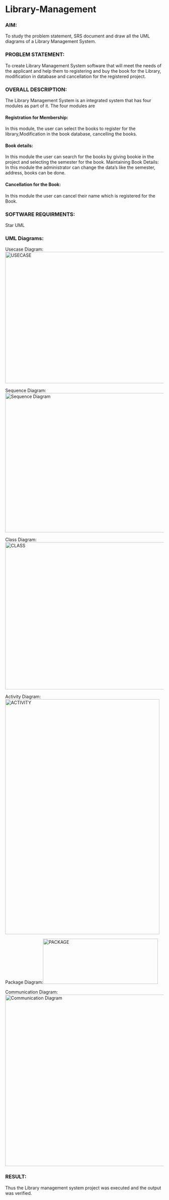 # Library-Management
### AIM:
To study the problem statement, SRS document and draw all the UML diagrams of a Library Management System.
### PROBLEM STATEMENT:
To create Library Management System software that will meet the needs of the applicant
and help them to registering and buy the book for the Library, modification in database and
cancellation for the registered project.
### OVERALL DESCRIPTION:
The Library Management System is an integrated system that has four modules as part of
it. The four modules are
#### Registration for Membership:
In this module, the user can select the books to register for the library,Modification in the book
database, cancelling the books.
#### Book details:
In this module the user can search for the books by giving bookie in the project and selecting
the semester for the book.
Maintaining Book Details:
In this module the administrator can change the data’s like the semester, address, books can be
done.
#### Cancellation for the Book:
In this module the user can cancel their name which is registered for the Book.
### SOFTWARE REQUIRMENTS:
Star UML
### UML Diagrams:

Usecase Diagram:<img width="686" height="416" alt="USECASE" src="https://github.com/user-attachments/assets/71419f7f-9e29-420d-9740-0a7772a1546f" />

Sequence Diagram:<img width="690" height="441" alt="Sequence Diagram" src="https://github.com/user-attachments/assets/2a162e7a-4e2e-4024-b361-97adc89b39de" />

Class Diagram:<img width="700" height="466" alt="CLASS" src="https://github.com/user-attachments/assets/09b63e1b-628e-4ebd-94e8-899dba0ae5be" />

Activity Diagram:<img width="490" height="744" alt="ACTIVITY" src="https://github.com/user-attachments/assets/f4f80449-e64b-49d4-97b1-126757d26852" />

Package Diagram:<img width="365" height="143" alt="PACKAGE" src="https://github.com/user-attachments/assets/de2f2548-18b4-4b10-8f98-2e29be58c860" />

Communication Diagram:<img width="637" height="543" alt="Communication Diagram" src="https://github.com/user-attachments/assets/93a2b7fa-7864-431f-bc72-fef65a7a9eae" />

### RESULT:
Thus the Library management system project was executed and the output was verified.

